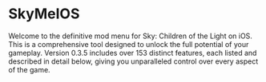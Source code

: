 # SkyMeIOS
Welcome to the definitive mod menu for Sky: Children of the Light on iOS. This is a comprehensive tool designed to unlock the full potential of your gameplay. Version 0.3.5 includes over 153 distinct features, each listed and described in detail below, giving you unparalleled control over every aspect of the game.
